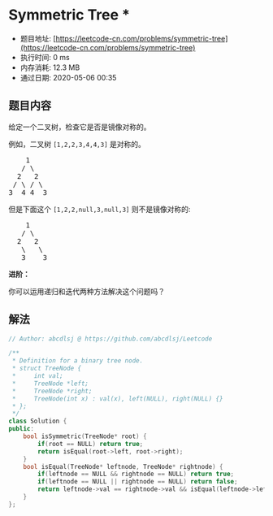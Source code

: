 # Symmetric Tree *
- 题目地址: [https://leetcode-cn.com/problems/symmetric-tree](https://leetcode-cn.com/problems/symmetric-tree)
- 执行时间: 0 ms
- 内存消耗: 12.3 MB
- 通过日期: 2020-05-06 00:35

## 题目内容
<p>给定一个二叉树，检查它是否是镜像对称的。</p>



<p>例如，二叉树 <code>[1,2,2,3,4,4,3]</code> 是对称的。</p>

<pre>    1
   / \
  2   2
 / \ / \
3  4 4  3
</pre>



<p>但是下面这个 <code>[1,2,2,null,3,null,3]</code> 则不是镜像对称的:</p>

<pre>    1
   / \
  2   2
   \   \
   3    3
</pre>



<p><strong>进阶：</strong></p>

<p>你可以运用递归和迭代两种方法解决这个问题吗？</p>


## 解法
```cpp
// Author: abcdlsj @ https://github.com/abcdlsj/Leetcode

/**
 * Definition for a binary tree node.
 * struct TreeNode {
 *     int val;
 *     TreeNode *left;
 *     TreeNode *right;
 *     TreeNode(int x) : val(x), left(NULL), right(NULL) {}
 * };
 */
class Solution {
public:
    bool isSymmetric(TreeNode* root) {
        if(root == NULL) return true;
        return isEqual(root->left, root->right);
    }
    bool isEqual(TreeNode* leftnode, TreeNode* rightnode) {
        if(leftnode == NULL && rightnode == NULL) return true;
        if(leftnode == NULL || rightnode == NULL) return false; 
        return leftnode->val == rightnode->val && isEqual(leftnode->left, rightnode->right) && isEqual(leftnode->right, rightnode->left); 
    }
};

```